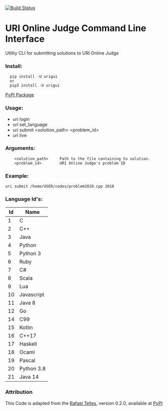 [![Build Status](https://travis-ci.org/vasi/pixz.svg?branch=master)](https://vininjr.github.io)
# URI Online Judge Command Line Interface
Utility CLI for submitting solutions to URI Online Judge

### Install:
```
  pip install -U urigui
  or
  pip3 install -U urigui
```
[PyPI Package][pypipage]

### Usage:
  - uri login
  - uri set_language
  - uri submit <solution_path> <problem_id>
  - uri live

### Arguments:
```
    <solution_path>     Path to the file containing to solution.
    <problem_id>        URI Online Judge's problem ID
```

### Example:
```
uri submit /home/USER/codes/problem2010.cpp 2010
```

### Language Id's:

| Id     | Name |
| ---      | ---       |
|1 | C|
|2 | C++|
|3 | Java|
|4 | Python|
|5 | Python 3|
|6 | Ruby|
|7 | C#|
|8 | Scala|
|9 | Lua|
|10 | Javascript|
|11 | Java 8|
|12 | Go|
|14 | C99|
|15 | Kotlin|
|16 | C++17|
|17 | Haskell|
|18 | Ocaml|
|19 | Pascal|
|20 | Python 3.8|
|21 | Java 14|

### Attribution

This Code is adapted from the [Rafael Telles][homepage], version 0.2.0,
available at [PyPI][version]

[pypipage]: https://pypi.org/project/urigui/
[homepage]: https://github.com/rafael-telles/uricli
[version]: https://pypi.org/project/uricli/